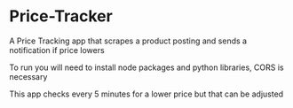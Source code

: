 # Price-Tracker
A Price Tracking app that scrapes a product posting and sends a notification if price lowers

To run you will need to install node packages and python libraries, CORS is necessary

This app checks every 5 minutes for a lower price but that can be adjusted
